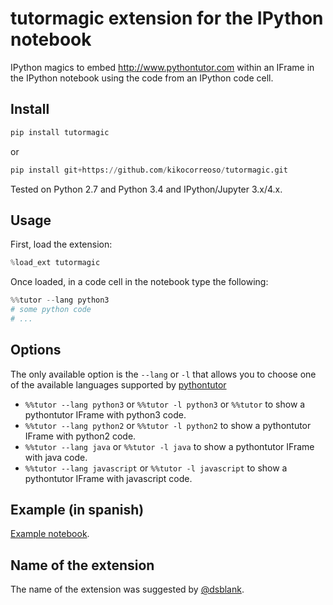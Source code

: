 tutormagic extension for the IPython notebook
=============================================

IPython magics to embed http://www.pythontutor.com within an IFrame in the IPython notebook using the 
code from an IPython code cell.

## Install

```python
pip install tutormagic
```

or 

```python
pip install git+https://github.com/kikocorreoso/tutormagic.git
```

Tested on Python 2.7 and Python 3.4 and IPython/Jupyter 3.x/4.x.

## Usage

First, load the extension:

```python
%load_ext tutormagic
```

Once loaded, in a code cell in the notebook type the following:

```python
%%tutor --lang python3
# some python code
# ...
```

## Options

The only available option is the `--lang` or `-l` that allows you to choose one of the available languages supported by 
[pythontutor](http://www.pythontutor.com)

* `%%tutor --lang python3` or `%%tutor -l python3` or `%%tutor` to show a pythontutor IFrame with python3 code.
* `%%tutor --lang python2` or `%%tutor -l python2` to show a pythontutor IFrame with python2 code.
* `%%tutor --lang java` or `%%tutor -l java` to show a pythontutor IFrame with java code.
* `%%tutor --lang javascript` or `%%tutor -l javascript` to show a pythontutor IFrame with javascript code.

## Example (in spanish)

[Example notebook](http://nbviewer.ipython.org/github/Pybonacci/notebooks/blob/master/tutormagic.ipynb).

## Name of the extension

The name of the extension was suggested by [@dsblank](https://github.com/dsblank).

